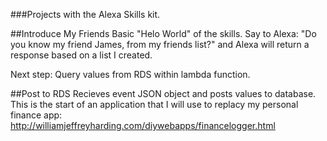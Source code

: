 ###Projects with the Alexa Skills kit. 

##Introduce My Friends
Basic "Helo World" of the skills. 
Say to Alexa: "Do you know my friend James, from my friends list?"
and Alexa will return a response based on a list I created.

Next step: Query values from RDS within lambda function. 

##Post to RDS
Recieves event JSON object and posts values to database. This is the start of an application that I will use to replacy my personal finance app: 
http://williamjeffreyharding.com/diywebapps/financelogger.html
